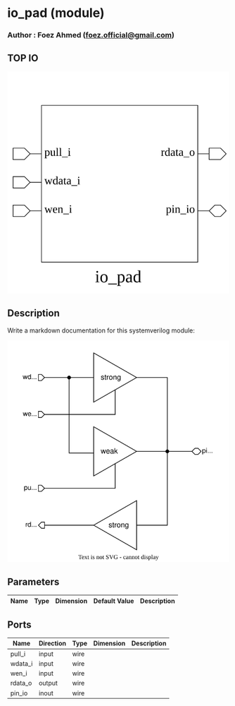 # io_pad (module)

### Author : Foez Ahmed (foez.official@gmail.com)

## TOP IO
<img src="./io_pad_top.svg">

## Description

Write a markdown documentation for this systemverilog module:

<img src="./io_pad_des.svg">

## Parameters
|Name|Type|Dimension|Default Value|Description|
|-|-|-|-|-|

## Ports
|Name|Direction|Type|Dimension|Description|
|-|-|-|-|-|
|pull_i|input|wire|||
|wdata_i|input|wire|||
|wen_i|input|wire|||
|rdata_o|output|wire|||
|pin_io|inout|wire|||

